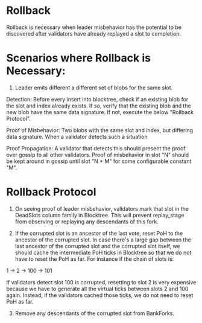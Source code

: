 # Rollback

Rollback is necessary when leader misbehavior has the potential to be discovered after validators have already replayed a slot to completion.

# Scenarios where Rollback is Necessary:

1) Leader emits different a different set of blobs for the same slot. 

Detection: Before every insert into blocktree, check if an existing blob for the slot and index already exists. If so, verify that the existing blob and the new blob have the same data signature. If not, execute the below "Rollback Protocol".

Proof of Misbehavior: Two blobs with the same slot and index, but differing data signature. When a validator detects such a situation

Proof Propagation: A validator that detects this should present the proof over gossip to all other validators. Proof of misbehavior in slot "N" should be kept around in gossip until slot "N + M" for some configurable constant "M".

# Rollback Protocol

1) On seeing proof of leader misbehavior, validators mark that slot in the DeadSlots column family in Blocktree. This will prevent replay_stage from observing or replaying any descendants of this fork.

2) If the corrupted slot is an ancestor of the last vote, reset PoH to the ancestor of the corrupted slot. In case there's a large gap between the last ancestor of the corrupted slot and the corrupted slot itself, we should cache the intermediate PoH ticks in Blocktree so that we do not have to reset the PoH as far. For instance if the chain of slots is:

1 -> 2 -> 100 -> 101

If validators detect slot 100 is corrupted, resetting to slot 2 is very expensive because we have to generate all the virtual ticks between slots 2 and 100 again. Instead, if the validators cached those ticks, we do not need to reset PoH as far.


3) Remove any descendants of the corrupted slot from BankForks.

